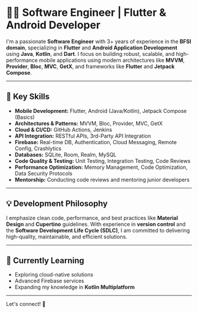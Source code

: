 # 👨‍💻 Software Engineer | Flutter & Android Developer

I'm a passionate **Software Engineer** with 3+ years of experience in the **BFSI domain**, specializing in **Flutter** and **Android Application Development** using **Java**, **Kotlin**, and **Dart**. I focus on building robust, scalable, and high-performance mobile applications using modern architectures like **MVVM**, **Provider**, **Bloc**, **MVC**, **GetX**, and frameworks like **Flutter** and **Jetpack Compose**.

---

## 🔧 Key Skills

- **Mobile Development:** Flutter, Android (Java/Kotlin), Jetpack Compose (Basics)
- **Architectures & Patterns:** MVVM, Bloc, Provider, MVC, GetX
- **Cloud & CI/CD:** GitHub Actions, Jenkins
- **API Integration:** RESTful APIs, 3rd-Party API Integration
- **Firebase:** Real-time DB, Authentication, Cloud Messaging, Remote Config, Crashlytics
- **Databases:** SQLite, Room, Realm, MySQL
- **Code Quality & Testing:** Unit Testing, Integration Testing, Code Reviews
- **Performance Optimization:** Memory Management, Code Optimization, Data Security Protocols
- **Mentorship:** Conducting code reviews and mentoring junior developers

---

## 💡 Development Philosophy

I emphasize clean code, performance, and best practices like **Material Design** and **Cupertino** guidelines. With experience in **version control** and the **Software Development Life Cycle (SDLC)**, I am committed to delivering high-quality, maintainable, and efficient solutions.

---

## 🌱 Currently Learning

- Exploring cloud-native solutions
- Advanced Firebase services
- Expanding my knowledge in **Kotlin Multiplatform**

---

Let's connect! 🚀
